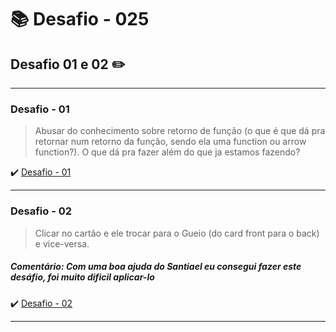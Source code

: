 # :books: Desafio - 025

## Desafio 01 e 02 :pencil2:

---

### Desafio - 01

> Abusar do conhecimento sobre retorno de função (o que é que dá pra retornar num retorno da função, sendo ela uma function ou arrow function?). O que dá pra fazer além do que ja estamos fazendo?

:heavy_check_mark: [Desafio - 01]()

---

### Desafio - 02

> Clicar no cartão e ele trocar para o Gueio (do card front para o back) e vice-versa.

##### Comentário: Com uma boa ajuda do Santiael eu consegui fazer este desáfio, foi muito dificil aplicar-lo

:heavy_check_mark: [Desafio - 02](https://github.com/milafrn/jogo-da-memoria/commit/239fc306880eebf351f6d9e19a5a6ae673d8ef4b)

---

